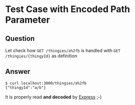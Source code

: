 # Test Case with Encoded Path Parameter

## Question

Let check how `GET /thingies/a%2fb` is handled with `GET /thingies/{thingyId}` as definition

## Answer

```text
$ curl localhost:3000/thingies/a%2fb
{"thingyId":"a/b"}
```

It is properly read **and decoded** by [Express](https://expressjs.com/) ;-)